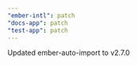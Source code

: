 ```yaml
---
"ember-intl": patch
"docs-app": patch
"test-app": patch
---
```


Updated ember-auto-import to v2.7.0
